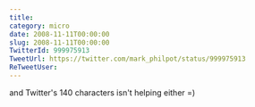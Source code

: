 ```yaml
---
title: 
category: micro
date: 2008-11-11T00:00:00
slug: 2008-11-11T00:00:00
TwitterId: 999975913
TweetUrl: https://twitter.com/mark_philpot/status/999975913
ReTweetUser: 
---
```


and Twitter's 140 characters isn't helping either =)